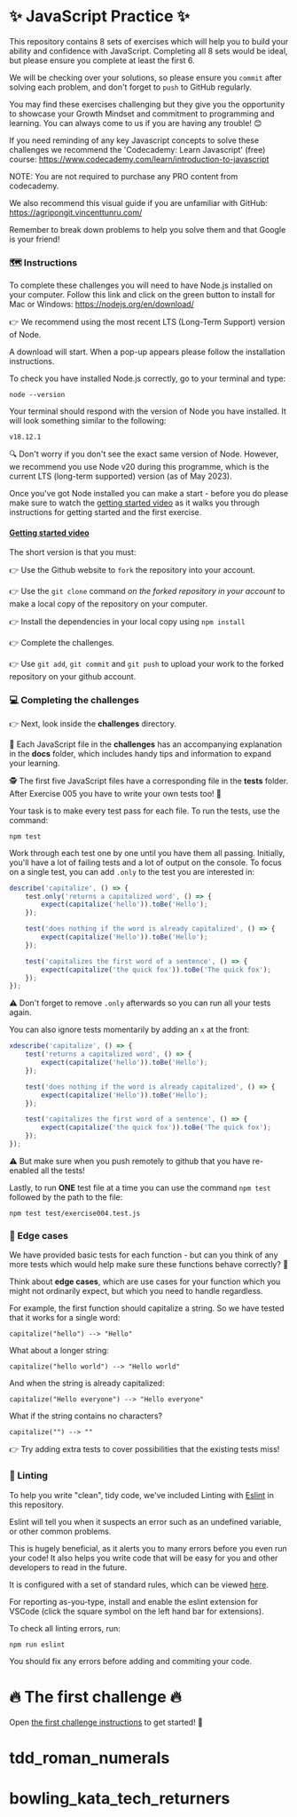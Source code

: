 # ✨ JavaScript Practice ✨

This repository contains 8 sets of exercises which will help you to build your ability and confidence with JavaScript. Completing all 8 sets would be ideal, but please ensure you complete at least the first 6.

We will be checking over your solutions, so please ensure you `commit` after solving each problem, and don't forget to `push` to GitHub regularly.

You may find these exercises challenging but they give you the opportunity to showcase your Growth Mindset and commitment to programming and learning. You can always come to us if you are having any trouble! 😊

If you need reminding of any key Javascript concepts to solve these challenges we recommend the 'Codecademy: Learn Javascript' (free) course: https://www.codecademy.com/learn/introduction-to-javascript

NOTE: You are not required to purchase any PRO content from codecademy.

We also recommend this visual guide if you are unfamiliar with GitHub: https://agripongit.vincenttunru.com/

Remember to break down problems to help you solve them and that Google is your friend!

### 🗺 Instructions

To complete these challenges you will need to have Node.js installed on your computer. Follow this link and click on the green button to install for Mac or Windows: https://nodejs.org/en/download/

👉 We recommend using the most recent LTS (Long-Term Support) version of Node.

A download will start. When a pop-up appears please follow the installation instructions.

To check you have installed Node.js correctly, go to your terminal and type:

    node --version

Your terminal should respond with the version of Node you have installed. It will look something similar to the following:

    v18.12.1

🔍 Don't worry if you don't see the exact same version of Node. However, we recommend you use Node v20 during this programme, which is the current LTS (long-term supported) version (as of May 2023).

Once you've got Node installed you can make a start - before you do please make sure to watch the [getting started video](https://storage.googleapis.com/your-return-to-tech/assessment-centre/assessment_exercises_guidance.mp4) as it walks you through instructions for getting started and the first exercise.

#### [Getting started video](https://storage.googleapis.com/your-return-to-tech/assessment-centre/assessment_exercises_guidance.mp4)

The short version is that you must:

👉 Use the Github website to `fork` the repository into your account.

👉 Use the `git clone` command _on the forked repository in your account_ to make a local copy of the repository on your computer.

👉 Install the dependencies in your local copy using `npm install`

👉 Complete the challenges.

👉 Use `git add`, `git commit` and `git push` to upload your work to the forked repository on your github account.

### 💻 Completing the challenges

👉 Next, look inside the **challenges** directory.

📗 Each JavaScript file in the **challenges** has an accompanying explanation in the **docs** folder, which includes handy tips and information to expand your learning.

🕵️ The first five JavaScript files have a corresponding file in the **tests** folder. After Exercise 005 you have to write your own tests too! 🥳

Your task is to make every test pass for each file. To run the tests, use the command:

    npm test

Work through each test one by one until you have them all passing. Initially, you'll have a lot of failing tests and a lot of output on the console. To focus on a single test, you can add `.only` to the test you are interested in:

```javascript
describe('capitalize', () => {
	test.only('returns a capitalized word', () => {
		expect(capitalize('hello')).toBe('Hello');
	});

	test('does nothing if the word is already capitalized', () => {
		expect(capitalize('Hello')).toBe('Hello');
	});

	test('capitalizes the first word of a sentence', () => {
		expect(capitalize('the quick fox')).toBe('The quick fox');
	});
});
```

⚠️ Don't forget to remove `.only` afterwards so you can run all your tests again.

You can also ignore tests momentarily by adding an `x` at the front:

```javascript
xdescribe('capitalize', () => {
	test('returns a capitalized word', () => {
		expect(capitalize('hello')).toBe('Hello');
	});

	test('does nothing if the word is already capitalized', () => {
		expect(capitalize('Hello')).toBe('Hello');
	});

	test('capitalizes the first word of a sentence', () => {
		expect(capitalize('the quick fox')).toBe('The quick fox');
	});
});
```

⚠️ But make sure when you push remotely to github that you have re-enabled all the tests!

Lastly, to run **ONE** test file at a time you can use the command `npm test` followed by the path to the file:

    npm test test/exercise004.test.js

### 🔎 Edge cases

We have provided basic tests for each function - but can you think of any more tests which would help make sure these functions behave correctly? 🧐

Think about **edge cases**, which are use cases for your function which you might not ordinarily expect, but which you need to handle regardless.

For example, the first function should capitalize a string. So we have tested that it works for a single word:

`capitalize("hello") --> "Hello"`

What about a longer string:

`capitalize("hello world") --> "Hello world"`

And when the string is already capitalized:

`capitalize("Hello everyone") --> "Hello everyone"`

What if the string contains no characters?

`capitalize("") --> ""`

👉 Try adding extra tests to cover possibilities that the existing tests miss!

### 🧹 Linting

To help you write "clean", tidy code, we've included Linting with [Eslint](https://eslint.org/) in this repository.

Eslint will tell you when it suspects an error such as an undefined variable, or other common problems.

This is hugely beneficial, as it alerts you to many errors before you even run your code! It also helps you write code that will be easy for you and other developers to read in the future.

It is configured with a set of standard rules, which can be viewed [here](https://eslint.org/docs/rules/).

For reporting as-you-type, install and enable the eslint extension for VSCode (click the square symbol on the left hand bar for extensions).

To check all linting errors, run:

    npm run eslint

You should fix any errors before adding and commiting your code.

# 🔥 The first challenge 🔥

Open [the first challenge instructions](docs/exercise001.md) to get started! 🙌
# tdd_roman_numerals
# bowling_kata_tech_returners
